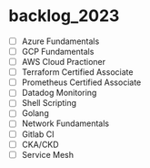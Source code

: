 # backlog_2023

- [ ] Azure Fundamentals
- [ ] GCP Fundamentals
- [ ] AWS Cloud Practioner
- [ ] Terraform Certified Associate
- [ ] Prometheus Certified Associate
- [ ] Datadog Monitoring
- [ ] Shell Scripting
- [ ] Golang
- [ ] Network Fundamentals
- [ ] Gitlab CI
- [ ] CKA/CKD
- [ ] Service Mesh

